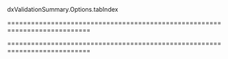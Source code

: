 <!--id-->dxValidationSummary.Options.tabIndex<!--/id-->
===========================================================================
<!--hidden--><!--/hidden-->
===========================================================================

